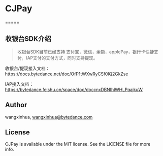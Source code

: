 # CJPay
=====

## 收银台SDK介绍

> 收银台SDK目前已经支持 支付宝，微信，余额，applePay，银行卡快捷支付，IAP支付的支付方式，同时支持提现。

收银台/提现接入文档： https://docs.bytedance.net/doc/OfP1tWXwRyCSf0lQ2GkZse

IAP接入文档：https://bytedance.feishu.cn/space/doc/doccnxDBNIhlWHLPqajkuW


## Author

wangxinhua, wangxinhua@bytedance.com

## License

CJPay is available under the MIT license. See the LICENSE file for more info.


